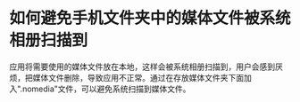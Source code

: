 # 如何避免手机文件夹中的媒体文件被系统相册扫描到

应用将需要使用的媒体文件放在本地，这样会被系统相册扫描到，用户会感到厌烦，把媒体文件删除，导致应用不正常。通过在存放媒体文件夹下面加入".nomedia"文件，可以避免系统扫描到媒体文件。

